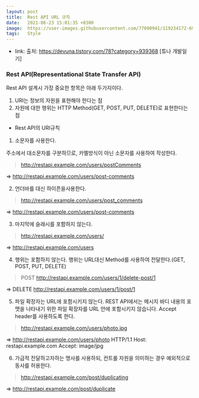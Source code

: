 ```yaml
---
layout: post
title:  Rest API URL 규칙
date:   2021-06-23 15:01:35 +0300
image:  https://user-images.githubusercontent.com/77090941/119234172-69717180-bb67-11eb-8acc-f687aa97de80.jpg
tags:   Style
---
```

* link: 출처: https://devuna.tistory.com/78?category=939368 [튜나 개발일기]

### Rest API(Representational State Transfer API)
Rest API 설계시 가장 중요한 항목은 아래 두가지이다.
1. URI는 정보의 자원을 표현해야 한다는 점
2. 자원에 대한 행위는 HTTP Method(GET, POST, PUT, DELETE)로 표현한다는 점

* Rest API의 URI규칙 
1. 소문자를 사용한다.

주소에서 대소문자를 구분하므로, 카멜방식이 아닌 소문자를 사용하여 작성한다.
> http://restapi.example.com/users/postComments

=> http://restapi.example.com/users/post-comments

2. 언더바를 대신 하이픈을사용한다.
> http://restapi.example.com/users/post_comments

=> http://restapi.example.com/users/post-comments

3. 마지막에 슬래시를 포함하지 않는다.

> http://restapi.example.com/users/

=> http://restapi.example.com/users

4. 행위는 포함하지 않는다.
행위는 URL대신 Method를 사용하여 전달한다.(GET, POST, PUT, DELETE)
> POST http://restapi.example.com/users/1/delete-post/1

=> DELETE http://restapi.example.com/users/1/post/1

5. 파일 확장자는 URL에 포함시키지 않는다.
REST API에서는 메시지 바디 내용의 포맷을 나타내기 위한 파일 확장자를 URL 안에 포함시키지 않습니다. Accept header를 사용하도록 한다.

> http://restapi.example.com/users/photo.jpg

=> http://restapi.example.com/users/photo
HTTP/1.1 Host: restapi.example.com Accept: image/jpg

6. 가급적 전달하고자하는 명사를 사용하되, 컨트롤 자원을 의미하는 경우 예외적으로 동사를  허용한다.

> http://restapi.example.com/post/duplicating

=> http://restapi.example.com/post/duplicate